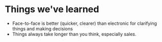 # Things we've learned

- Face-to-face is better (quicker, clearer) than electronic for clarifying things and making decisions
- Things always take longer than you think, especially sales.
